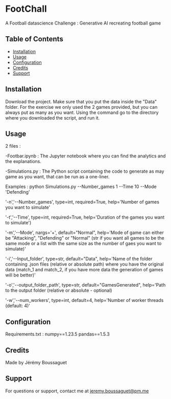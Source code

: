# FootChall

A Football datascience Challenge : Generative AI recreating football game

## Table of Contents

- [Installation](#installation)
- [Usage](#usage)
- [Configuration](#configuration)
- [Credits](#credits)
- [Support](#support)

## Installation

Download the project. Make sure that you put the data inside the "Data" folder. For the exercise we only used the 2 games provided, but you can always put as many as you want. 
Using the command go to the directory where you downloaded the script, and run it.


## Usage

2 files : 

-Footbar.ipynb : The Jupyter notebook where you can find the analytics and the explanations.

-Simulations.py : The Python script containing the code to generate as may game as you want, that can be run as a one-liner.



Examples : python Simulations.py --Number_games 1 --Time 10 --Mode 'Defending'

'-n','--Number_games', type=int, required=True, help='Number of games you want to simulate'

'-t','--Time', type=int, required=True, help='Duration of the games you want to simulate')

'-m','--Mode', nargs='+', default="Normal", help='Mode of game can either be "Attacking", "Defending" or "Normal" (str if you want all games to be the same mode or a list with the same size as the number of gaes you want to simulate)'

'-i','--Input_folder', type=str, default="Data", help='Name of the folder containing .json files (relative or absolute path) where you have the original data (match_1 and match_2, if you have more data the generation of games will be better)'

'-o','--output_folder_path', type=str, default="GamesGenerated", help='Path to the output folder (relative or absolute - optional)

'-w','--num_workers', type=int, default=4, help='Number of worker threads (default: 4)'


## Configuration

Requirements.txt :  numpy==1.23.5
                    pandas==1.5.3


## Credits

Made by Jérémy Boussaguet


## Support

For questions or support, contact me at jeremy.boussaguet@pm.me
